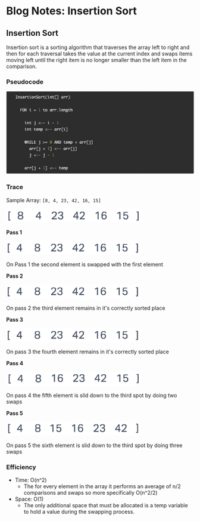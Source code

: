 # Blog Notes: Insertion Sort

## Insertion Sort

Insertion sort is a sorting algorithm that traverses the array left to right and then for each traversal takes the value at the current index and swaps items moving left until the right item is no longer smaller than the left item in the comparison.

### Pseudocode

![Insertion Sort Pseudo Code](insertion_pseudocode.png)

### Trace

Sample Array: `[8, 4, 23, 42, 16, 15]`

![Pass 1](Pass0.png)

**Pass 1**

![Pass 4](Pass1-3.png)

On Pass 1 the second element is swapped with the first element

**Pass 2**

![Pass 2](Pass1-3.png)

On pass 2 the third element remains in it's correctly sorted place

**Pass 3**

![Pass 3](Pass1-3.png)

On pass 3 the fourth element remains in it's correctly sorted place

**Pass 4**

![Pass 5](Pass4.png)

On pass 4 the fifth element is slid down to the third spot by doing two swaps

**Pass 5**

![Pass 6](Pass5.png)

On pass 5 the sixth element is slid down to the third spot by doing three swaps

### Efficiency

- Time: O(n^2)
  - The for every element in the array it performs an average of n/2 comparisons and swaps so more specifically O(n^2/2)
- Space: O(1)
  - The only additional space that must be allocated is a temp variable to hold a value during the swapping process.
